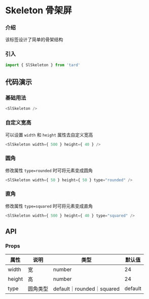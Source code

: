  
# Skeleton 骨架屏
### 介绍
该标签设计了简单的骨架结构
### 引入
```js
import { SlSkeleton } from 'tard'
```
## 代码演示
### 基础用法
```js
<SlSkeleton />
```

### 自定义宽高
可以设置 `width` 和 `height` 属性去自定义宽高
```js
<SlSkeleton width={ 500 } height={ 40 } />
```

### 圆角
修改属性 `type=rounded` 时可将元素变成圆角
```js
<SlSkeleton width={ 50 } height={ 50 } type="rounded" />
```

### 直角
修改属性 `type=squared` 时可将元素变成直角
```js
<SlSkeleton width={ 500 } height={ 40 } type="squared" />
```


## API
### Props
|  属性   | 说明  | 类型 | 默认值 |
|  ----  | ----  | ---- | ---- |
| width | 宽 | number | 24 |
| height | 高 | number | 24 |
| type | 圆角类型 | default｜rounded｜squared | default |

